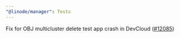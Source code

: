 ```yaml
---
"@linode/manager": Tests
---
```


Fix for OBJ multicluster delete test app crash in DevCloud ([#12085](https://github.com/linode/manager/pull/12085))
